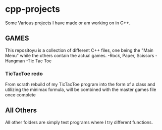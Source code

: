 # cpp-projects
Some Various projects I have made or am working on in C++.

## GAMES
This repositoyu is a collection of different C++ files, one being the "Main Menu" while the others contain the actual games.
-Rock, Paper, Scissors
-Hangman
-Tic Tac Toe

### TicTacToe redo
From scrath rebuild of my TicTacToe program into the form of a class and utilizing the minimax formula, will be combined with the master games file once complete

## All Others
All other folders are simply test programs where I try different functions.
